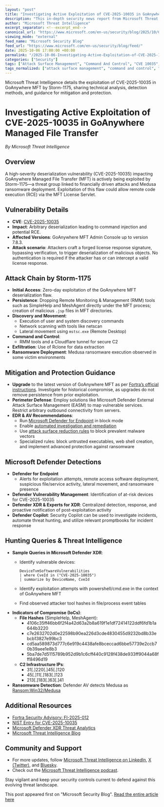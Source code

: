 ```yaml
---
layout: "post"
title: "Investigating Active Exploitation of CVE-2025-10035 in GoAnywhere Managed File Transfer"
description: "This in-depth security news report from Microsoft Threat Intelligence details the observed exploitation of CVE-2025-10035, a critical deserialization vulnerability in GoAnywhere MFT, by the financially motivated threat actor Storm-1175. The article covers the attack chain, ransomware deployment, recommended mitigations, threat detections across Microsoft Defender products, and actionable guidance for organizations seeking to protect their infrastructure from this and similar threats."
author: "Microsoft Threat Intelligence"
excerpt_separator: <!--excerpt_end-->
canonical_url: "https://www.microsoft.com/en-us/security/blog/2025/10/06/investigating-active-exploitation-of-cve-2025-10035-goanywhere-managed-file-transfer-vulnerability/"
viewing_mode: "external"
feed_name: "Microsoft Security Blog"
feed_url: "https://www.microsoft.com/en-us/security/blog/feed/"
date: 2025-10-06 17:00:00 +00:00
permalink: "/2025-10-06-Investigating-Active-Exploitation-of-CVE-2025-10035-in-GoAnywhere-Managed-File-Transfer.html"
categories: ["Security"]
tags: ["Attack Surface Management", "Command And Control", "CVE 10035", "Deserialization Vulnerability", "Endpoint Detection And Response", "Exploit Mitigation", "GoAnywhere MFT", "Incident Response", "Indicators Of Compromise", "Malware Detection", "Medusa Ransomware", "Microsoft Defender", "Microsoft Threat Intelligence", "News", "Persistence Mechanisms", "Rclone", "RMM Tools", "Security", "Security Copilot", "Storm 1175", "Threat Analytics", "Vulnerability Management"]
tags_normalized: ["attack surface management", "command and control", "cve 10035", "deserialization vulnerability", "endpoint detection and response", "exploit mitigation", "goanywhere mft", "incident response", "indicators of compromise", "malware detection", "medusa ransomware", "microsoft defender", "microsoft threat intelligence", "news", "persistence mechanisms", "rclone", "rmm tools", "security", "security copilot", "storm 1175", "threat analytics", "vulnerability management"]
---
```


Microsoft Threat Intelligence details the exploitation of CVE-2025-10035 in GoAnywhere MFT by Storm-1175, sharing technical analysis, detection methods, and guidance for mitigation and protection.<!--excerpt_end-->

# Investigating Active Exploitation of CVE-2025-10035 in GoAnywhere Managed File Transfer

*By Microsoft Threat Intelligence*

## Overview

A high-severity deserialization vulnerability (CVE-2025-10035) impacting GoAnywhere Managed File Transfer (MFT) is actively being exploited by Storm-1175—a threat group linked to financially driven attacks and Medusa ransomware deployment. Exploitation of this flaw could allow remote code execution (RCE) via the MFT License Servlet.

## Vulnerability Details

- **CVE**: [CVE-2025-10035](https://www.cve.org/cverecord?id=CVE-2025-10035)
- **Impact**: Arbitrary deserialization leading to command injection and potential RCE.
- **Affected Versions**: GoAnywhere MFT Admin Console up to version 7.8.3.
- **Attack scenario**: Attackers craft a forged license response signature, bypassing verification, to trigger deserialization of malicious objects. No authentication is required if the attacker has or can intercept a valid license response.

## Attack Chain by Storm-1175

- **Initial Access**: Zero-day exploitation of the GoAnywhere MFT deserialization flaw.
- **Persistence**: Dropping Remote Monitoring & Management (RMM) tools such as SimpleHelp and MeshAgent directly under the MFT process; creation of malicious `.jsp` files in MFT directories.
- **Discovery and Movement**:
  - Execution of user and system discovery commands
  - Network scanning with tools like netscan
  - Lateral movement using `mstsc.exe` (Remote Desktop)
- **Command and Control**:
  - RMM tools and a Cloudflare tunnel for secure C2
- **Exfiltration**: Use of Rclone for data extraction
- **Ransomware Deployment**: Medusa ransomware execution observed in some victim environments

## Mitigation and Protection Guidance

- **Upgrade** to the latest version of GoAnywhere MFT as per [Fortra’s official instructions](https://www.goanywhere.com/resources/articles/how-to-upgrade-goanywhere-mft). Investigate for historical compromise, as upgrades do not remove persistence from prior exploitation.
- **Perimeter Defense**: Employ solutions like Microsoft Defender External Attack Surface Management (EASM) to map vulnerable services. Restrict arbitrary outbound connectivity from servers.
- **EDR & AV Recommendations**:
  - Run [Microsoft Defender for Endpoint](https://learn.microsoft.com/defender-endpoint/edr-in-block-mode?ocid=magicti_ta_learndoc) in block mode
  - Enable [automated investigation and remediation](https://learn.microsoft.com/defender-endpoint/automated-investigations?ocid=magicti_ta_learndoc)
  - Use [attack surface reduction rules](https://learn.microsoft.com/defender-endpoint/attack-surface-reduction?ocid=magicti_ta_learndoc) to block prevalent malware vectors
  - Specialized rules: block untrusted executables, web shell creation, and implement advanced protection against ransomware

## Microsoft Defender Detections

- **Defender for Endpoint**
  - Alerts for exploitation attempts, remote access software deployment, suspicious file/service activity, lateral movement, and ransomware presence
- **Defender Vulnerability Management**: Identification of at-risk devices for CVE-2025-10035
- **Defender XDR & Experts for XDR**: Centralized detection, response, and proactive notification of post-exploitation activity
- **Defender Copilot**: Security Copilot can be used to investigate incidents, automate threat hunting, and utilize relevant promptbooks for incident response

## Hunting Queries & Threat Intelligence

- **Sample Queries in Microsoft Defender XDR**:
  - Identify vulnerable devices:

    ```kusto
    DeviceTvmSoftwareVulnerabilities
    | where CveId in ("CVE-2025-10035")
    | summarize by DeviceName, CveId
    ```

  - Identify exploitation attempts with powershell/cmd.exe in the context of GoAnywhere MFT
  - Find observed attacker tool hashes in file/process event tables
- **Indicators of Compromise (IoCs)**:
  - **File Hashes** (SimpleHelp, MeshAgent):
    - 4106c35ff46bb6f2f4a42d63a2b8a619f1e1df72414122ddf6fd1b1a644b3220
    - c7e2632702d0e22598b90ea226d3cde4830455d9232bd8b33ebcb13827e99bc3
    - cd5aa589873d777c6e919c4438afe8bceccad6bbe57739e2ccb70b39aee1e8b3
    - 5ba7de7d5115789b952d9b1c6cff440c9128f438de933ff9044a68fff8496d19
  - **C2 Infrastructure IPs**:
    - 31[.]220[.]45[.]120
    - 45[.]11[.]183[.]123
    - 213[.]183[.]63[.]41
- **Ransomware Detection**: Defender AV detects Medusa as [Ransom:Win32/Medusa](https://www.microsoft.com/en-us/wdsi/threats/malware-encyclopedia-description?Name=Ransom:Win32/Medusa.PA!MTB&threatId=-2147079865)

## Additional Resources

- [Fortra Security Advisory: FI-2025-012](https://www.fortra.com/security/advisories/product-security/fi-2025-012)
- [NIST Entry for CVE-2025-10035](https://nvd.nist.gov/vuln/detail/CVE-2025-10035)
- [Microsoft Defender XDR Threat Analytics](https://security.microsoft.com/intel-profiles/CVE-2025-10035)
- [Microsoft Threat Intelligence Blog](https://aka.ms/threatintelblog)

## Community and Support

- For more updates, follow [Microsoft Threat Intelligence on LinkedIn](https://www.linkedin.com/showcase/microsoft-threat-intelligence), [X (Twitter)](https://x.com/MsftSecIntel), and [Bluesky](https://bsky.app/profile/threatintel.microsoft.com).
- Check out the [Microsoft Threat Intelligence podcast](https://thecyberwire.com/podcasts/microsoft-threat-intelligence).

Stay vigilant and keep your security controls current to defend against this evolving threat landscape.

This post appeared first on "Microsoft Security Blog". [Read the entire article here](https://www.microsoft.com/en-us/security/blog/2025/10/06/investigating-active-exploitation-of-cve-2025-10035-goanywhere-managed-file-transfer-vulnerability/)
